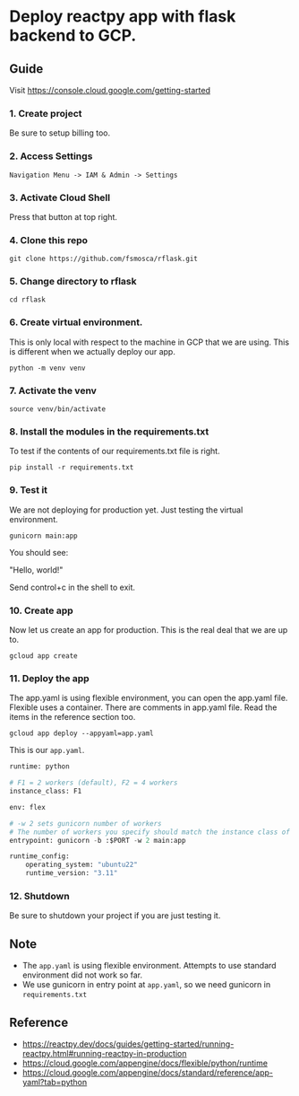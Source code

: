 # Deploy reactpy app with flask backend to GCP.

## Guide

Visit https://console.cloud.google.com/getting-started

### 1. Create project

Be sure to setup billing too.

### 2. Access Settings

```
Navigation Menu -> IAM & Admin -> Settings
```

### 3. Activate Cloud Shell

Press that button at top right.

### 4. Clone this repo

```
git clone https://github.com/fsmosca/rflask.git
```

### 5. Change directory to rflask

```
cd rflask
```

### 6. Create virtual environment.

This is only local with respect to the machine in GCP that we are using. This is different when we actually deploy our app.

```
python -m venv venv
```

### 7. Activate the venv

```
source venv/bin/activate
```

### 8. Install the modules in the requirements.txt

To test if the contents of our requirements.txt file is right.

```
pip install -r requirements.txt
```

### 9. Test it

We are not deploying for production yet. Just testing the virtual environment.

```
gunicorn main:app
```

You should see:

"Hello, world!"

Send control+c in the shell to exit.

### 10. Create app

Now let us create an app for production. This is the real deal that we are up to.

```
gcloud app create
```

### 11. Deploy the app

The app.yaml is using flexible environment, you can open the app.yaml file. Flexible uses a container. There are comments in app.yaml file. Read the items in the reference section too.

```
gcloud app deploy --appyaml=app.yaml
```

This is our `app.yaml`.

```python
runtime: python

# F1 = 2 workers (default), F2 = 4 workers
instance_class: F1

env: flex

# -w 2 sets gunicorn number of workers
# The number of workers you specify should match the instance class of your App Engine app:
entrypoint: gunicorn -b :$PORT -w 2 main:app

runtime_config:
    operating_system: "ubuntu22"
    runtime_version: "3.11"
```

### 12. Shutdown

Be sure to shutdown your project if you are just testing it.

## Note

* The `app.yaml` is using flexible environment. Attempts to use standard environment did not work so far.
* We use gunicorn in entry point at `app.yaml`, so we need gunicorn in `requirements.txt`

## Reference

* https://reactpy.dev/docs/guides/getting-started/running-reactpy.html#running-reactpy-in-production
* https://cloud.google.com/appengine/docs/flexible/python/runtime
* https://cloud.google.com/appengine/docs/standard/reference/app-yaml?tab=python
